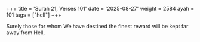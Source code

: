 +++
title = 'Surah 21, Verses 101'
date = '2025-08-27'
weight = 2584
ayah = 101
tags = ["hell"]
+++

Surely those for whom We have destined the finest reward will be kept far away from Hell,